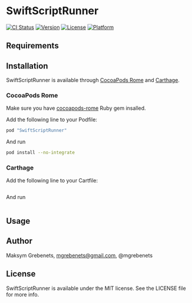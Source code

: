 # SwiftScriptRunner

[![CI Status](http://img.shields.io/travis/mgrebenets/SwiftScriptRunner.svg?style=flat)](https://travis-ci.org/mgrebenets/SwiftScriptRunner)
[![Version](https://img.shields.io/cocoapods/v/SwiftScriptRunner.svg?style=flat)](http://cocoapods.org/pods/SwiftScriptRunner)
[![License](https://img.shields.io/cocoapods/l/SwiftScriptRunner.svg?style=flat)](http://cocoapods.org/pods/SwiftScriptRunner)
[![Platform](https://img.shields.io/cocoapods/p/SwiftScriptRunner.svg?style=flat)](http://cocoapods.org/pods/SwiftScriptRunner)

## Requirements

## Installation

SwiftScriptRunner is available through [CocoaPods Rome](https://github.com/neonichu/Rome) and [Carthage](https://github.com/Carthage/Carthage). 

### CocoaPods Rome

Make sure you have [cocoapods-rome](https://github.com/neonichu/Rome) Ruby gem insalled.

Add the following line to your Podfile:

```ruby
pod "SwiftScriptRunner"
```

And run
```bash
pod install --no-integrate
```

### Carthage

Add the following line to your Cartfile:

```ruby
```

And run

```bash
```

## Usage



## Author

Maksym Grebenets, mgrebenets@gmail.com, @mgrebenets

## License

SwiftScriptRunner is available under the MIT license. See the LICENSE file for more info.
